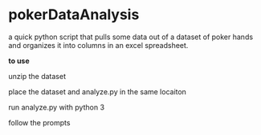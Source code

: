 # pokerDataAnalysis
a quick python script that pulls some data out of a dataset of poker hands and organizes it into columns in an excel spreadsheet.

**to use**

unzip the dataset

place the dataset and analyze.py in the same locaiton

run analyze.py with python 3

follow the prompts


